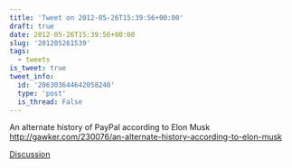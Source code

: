 ```yaml
---
title: 'Tweet on 2012-05-26T15:39:56+00:00'
draft: true
date: 2012-05-26T15:39:56+00:00
slug: '201205261539'
tags:
  - tweets
is_tweet: true
tweet_info:
  id: '206303644642058240'
  type: 'post'
  is_thread: False
---
```




An alternate history of PayPal according to Elon Musk <http://gawker.com/230076/an-alternate-history-according-to-elon-musk>

[Discussion](https://x.com/sytelus/status/206303644642058240)
